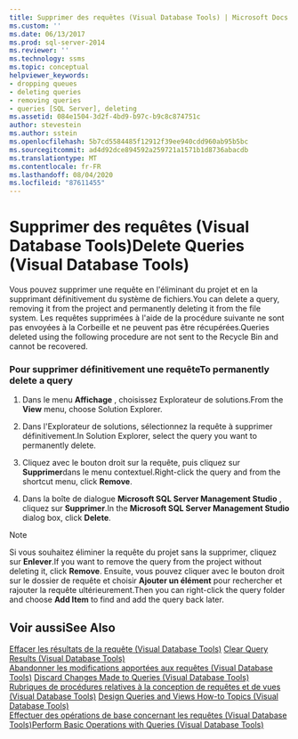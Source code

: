 ```yaml
---
title: Supprimer des requêtes (Visual Database Tools) | Microsoft Docs
ms.custom: ''
ms.date: 06/13/2017
ms.prod: sql-server-2014
ms.reviewer: ''
ms.technology: ssms
ms.topic: conceptual
helpviewer_keywords:
- dropping queues
- deleting queries
- removing queries
- queries [SQL Server], deleting
ms.assetid: 084e1504-3d2f-4bd9-b97c-b9c8c874751c
author: stevestein
ms.author: sstein
ms.openlocfilehash: 5b7cd5584485f12912f39ee940cdd960ab95b5bc
ms.sourcegitcommit: ad4d92dce894592a259721a1571b1d8736abacdb
ms.translationtype: MT
ms.contentlocale: fr-FR
ms.lasthandoff: 08/04/2020
ms.locfileid: "87611455"
---
```

# <a name="delete-queries-visual-database-tools"></a><span data-ttu-id="084ed-102">Supprimer des requêtes (Visual Database Tools)</span><span class="sxs-lookup"><span data-stu-id="084ed-102">Delete Queries (Visual Database Tools)</span></span>
  <span data-ttu-id="084ed-103">Vous pouvez supprimer une requête en l'éliminant du projet et en la supprimant définitivement du système de fichiers.</span><span class="sxs-lookup"><span data-stu-id="084ed-103">You can delete a query, removing it from the project and permanently deleting it from the file system.</span></span> <span data-ttu-id="084ed-104">Les requêtes supprimées à l'aide de la procédure suivante ne sont pas envoyées à la Corbeille et ne peuvent pas être récupérées.</span><span class="sxs-lookup"><span data-stu-id="084ed-104">Queries deleted using the following procedure are not sent to the Recycle Bin and cannot be recovered.</span></span>  
  
### <a name="to-permanently-delete-a-query"></a><span data-ttu-id="084ed-105">Pour supprimer définitivement une requête</span><span class="sxs-lookup"><span data-stu-id="084ed-105">To permanently delete a query</span></span>  
  
1.  <span data-ttu-id="084ed-106">Dans le menu **Affichage** , choisissez Explorateur de solutions.</span><span class="sxs-lookup"><span data-stu-id="084ed-106">From the **View** menu, choose Solution Explorer.</span></span>  
  
2.  <span data-ttu-id="084ed-107">Dans l'Explorateur de solutions, sélectionnez la requête à supprimer définitivement.</span><span class="sxs-lookup"><span data-stu-id="084ed-107">In Solution Explorer, select the query you want to permanently delete.</span></span>  
  
3.  <span data-ttu-id="084ed-108">Cliquez avec le bouton droit sur la requête, puis cliquez sur **Supprimer**dans le menu contextuel.</span><span class="sxs-lookup"><span data-stu-id="084ed-108">Right-click the query and from the shortcut menu, click **Remove**.</span></span>  
  
4.  <span data-ttu-id="084ed-109">Dans la boîte de dialogue **Microsoft SQL Server Management Studio** , cliquez sur **Supprimer**.</span><span class="sxs-lookup"><span data-stu-id="084ed-109">In the **Microsoft SQL Server Management Studio** dialog box, click **Delete**.</span></span>  
  
> [!NOTE]  
>  <span data-ttu-id="084ed-110">Si vous souhaitez éliminer la requête du projet sans la supprimer, cliquez sur **Enlever**.</span><span class="sxs-lookup"><span data-stu-id="084ed-110">If you want to remove the query from the project without deleting it, click **Remove**.</span></span> <span data-ttu-id="084ed-111">Ensuite, vous pouvez cliquer avec le bouton droit sur le dossier de requête et choisir **Ajouter un élément** pour rechercher et rajouter la requête ultérieurement.</span><span class="sxs-lookup"><span data-stu-id="084ed-111">Then you can right-click the query folder and choose **Add Item** to find and add the query back later.</span></span>  
  
## <a name="see-also"></a><span data-ttu-id="084ed-112">Voir aussi</span><span class="sxs-lookup"><span data-stu-id="084ed-112">See Also</span></span>  
 <span data-ttu-id="084ed-113">[Effacer les résultats de la requête &#40;Visual Database Tools&#41;](visual-database-tools.md) </span><span class="sxs-lookup"><span data-stu-id="084ed-113">[Clear Query Results &#40;Visual Database Tools&#41;](visual-database-tools.md) </span></span>  
 <span data-ttu-id="084ed-114">[Abandonner les modifications apportées aux requêtes &#40;Visual Database Tools&#41;](discard-changes-made-to-queries-visual-database-tools.md) </span><span class="sxs-lookup"><span data-stu-id="084ed-114">[Discard Changes Made to Queries &#40;Visual Database Tools&#41;](discard-changes-made-to-queries-visual-database-tools.md) </span></span>  
 <span data-ttu-id="084ed-115">[Rubriques de procédures relatives à la conception de requêtes et de vues &#40;Visual Database Tools&#41;](design-queries-and-views-how-to-topics-visual-database-tools.md) </span><span class="sxs-lookup"><span data-stu-id="084ed-115">[Design Queries and Views How-to Topics &#40;Visual Database Tools&#41;](design-queries-and-views-how-to-topics-visual-database-tools.md) </span></span>  
 [<span data-ttu-id="084ed-116">Effectuer des opérations de base concernant les requêtes &#40;Visual Database Tools&#41;</span><span class="sxs-lookup"><span data-stu-id="084ed-116">Perform Basic Operations with Queries &#40;Visual Database Tools&#41;</span></span>](perform-basic-operations-with-queries-visual-database-tools.md)  
  
  
